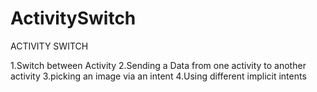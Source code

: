 # ActivitySwitch
ACTIVITY SWITCH

1.Switch between Activity
2.Sending a Data from one activity to another activity
3.picking an image via an intent
4.Using different implicit intents
